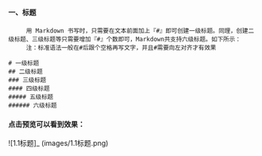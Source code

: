 #### 一、标题
         用 Markdown 书写时，只需要在文本前面加上『#』即可创建一级标题。同理，创建二级标题、三级标题等只需要增加『#』个数即可，Markdown共支持六级标题。如下所示： 
         注：标准语法一般在#后跟个空格再写文字，并且#需要向左对齐才有效果

    # 一级标题 
    ## 二级标题
    ### 三级标题
    #### 四级标题
    ##### 五级标题
    ###### 六级标题

#### 点击预览可以看到效果：
![1.1标题]_ (images/1.1标题.png)
